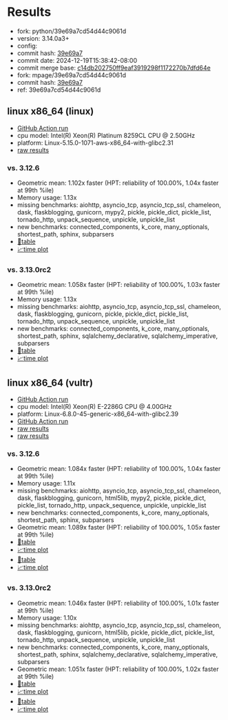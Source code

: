 # Results

- fork: python/39e69a7cd54d44c9061d
- version: 3.14.0a3+
- config: 
- commit hash: [39e69a7](https://github.com/python/cpython/commit/39e69a7)
- commit date: 2024-12-19T15:38:42-08:00
- commit merge base: [c14db202750ff9eaf3919298f1172270b7dfd64e](https://github.com/python/cpython/commit/c14db202750ff9eaf3919298f1172270b7dfd64e)
- fork: mpage/39e69a7cd54d44c9061d
- commit hash: [39e69a7](https://github.com/mpage/cpython/commit/39e69a7)
- ref: 39e69a7cd54d44c9061d

## linux x86_64 (linux)

- [GitHub Action run](https://github.com/facebookexperimental/free-threading-benchmarking/actions/runs/12423087893)
- cpu model: Intel(R) Xeon(R) Platinum 8259CL CPU @ 2.50GHz
- platform: Linux-5.15.0-1071-aws-x86_64-with-glibc2.31
- [raw results](bm-20241219-linux-x86_64-python-39e69a7cd54d44c9061d-3.14.0a3%2B-39e69a7.json)

### vs. 3.12.6

- Geometric mean: 1.102x faster (HPT: reliability of 100.00%, 1.04x faster at 99th %ile)
- Memory usage: 1.13x
- missing benchmarks: aiohttp, asyncio_tcp, asyncio_tcp_ssl, chameleon, dask, flaskblogging, gunicorn, mypy2, pickle, pickle_dict, pickle_list, tornado_http, unpack_sequence, unpickle, unpickle_list
- new benchmarks: connected_components, k_core, many_optionals, shortest_path, sphinx, subparsers
- [📄table](bm-20241219-linux-x86_64-python-39e69a7cd54d44c9061d-3.14.0a3%2B-39e69a7-vs-3.12.6.md)
- [📈time plot](bm-20241219-linux-x86_64-python-39e69a7cd54d44c9061d-3.14.0a3%2B-39e69a7-vs-3.12.6.svg)

### vs. 3.13.0rc2

- Geometric mean: 1.058x faster (HPT: reliability of 100.00%, 1.03x faster at 99th %ile)
- Memory usage: 1.13x
- missing benchmarks: aiohttp, asyncio_tcp, asyncio_tcp_ssl, chameleon, dask, flaskblogging, gunicorn, pickle, pickle_dict, pickle_list, tornado_http, unpack_sequence, unpickle, unpickle_list
- new benchmarks: connected_components, k_core, many_optionals, shortest_path, sphinx, sqlalchemy_declarative, sqlalchemy_imperative, subparsers
- [📄table](bm-20241219-linux-x86_64-python-39e69a7cd54d44c9061d-3.14.0a3%2B-39e69a7-vs-3.13.0rc2.md)
- [📈time plot](bm-20241219-linux-x86_64-python-39e69a7cd54d44c9061d-3.14.0a3%2B-39e69a7-vs-3.13.0rc2.svg)

## linux x86_64 (vultr)

- [GitHub Action run](https://github.com/facebookexperimental/free-threading-benchmarking/actions/runs/12423087893)
- cpu model: Intel(R) Xeon(R) E-2286G CPU @ 4.00GHz
- platform: Linux-6.8.0-45-generic-x86_64-with-glibc2.39
- [GitHub Action run](https://github.com/facebookexperimental/free-threading-benchmarking/actions/runs/12442248008)
- [raw results](bm-20241219-vultr-x86_64-mpage-39e69a7cd54d44c9061d-3.14.0a3%2B-39e69a7.json)
- [raw results](bm-20241219-vultr-x86_64-python-39e69a7cd54d44c9061d-3.14.0a3%2B-39e69a7.json)

### vs. 3.12.6

- Geometric mean: 1.084x faster (HPT: reliability of 100.00%, 1.04x faster at 99th %ile)
- Memory usage: 1.11x
- missing benchmarks: aiohttp, asyncio_tcp, asyncio_tcp_ssl, chameleon, dask, flaskblogging, gunicorn, html5lib, mypy2, pickle, pickle_dict, pickle_list, tornado_http, unpack_sequence, unpickle, unpickle_list
- new benchmarks: connected_components, k_core, many_optionals, shortest_path, sphinx, subparsers
- Geometric mean: 1.089x faster (HPT: reliability of 100.00%, 1.05x faster at 99th %ile)
- [📄table](bm-20241219-vultr-x86_64-mpage-39e69a7cd54d44c9061d-3.14.0a3%2B-39e69a7-vs-3.12.6.md)
- [📈time plot](bm-20241219-vultr-x86_64-mpage-39e69a7cd54d44c9061d-3.14.0a3%2B-39e69a7-vs-3.12.6.svg)
- [📄table](bm-20241219-vultr-x86_64-python-39e69a7cd54d44c9061d-3.14.0a3%2B-39e69a7-vs-3.12.6.md)
- [📈time plot](bm-20241219-vultr-x86_64-python-39e69a7cd54d44c9061d-3.14.0a3%2B-39e69a7-vs-3.12.6.svg)

### vs. 3.13.0rc2

- Geometric mean: 1.046x faster (HPT: reliability of 100.00%, 1.01x faster at 99th %ile)
- Memory usage: 1.10x
- missing benchmarks: aiohttp, asyncio_tcp, asyncio_tcp_ssl, chameleon, dask, flaskblogging, gunicorn, html5lib, pickle, pickle_dict, pickle_list, tornado_http, unpack_sequence, unpickle, unpickle_list
- new benchmarks: connected_components, k_core, many_optionals, shortest_path, sphinx, sqlalchemy_declarative, sqlalchemy_imperative, subparsers
- Geometric mean: 1.051x faster (HPT: reliability of 100.00%, 1.02x faster at 99th %ile)
- [📄table](bm-20241219-vultr-x86_64-mpage-39e69a7cd54d44c9061d-3.14.0a3%2B-39e69a7-vs-3.13.0rc2.md)
- [📈time plot](bm-20241219-vultr-x86_64-mpage-39e69a7cd54d44c9061d-3.14.0a3%2B-39e69a7-vs-3.13.0rc2.svg)
- [📄table](bm-20241219-vultr-x86_64-python-39e69a7cd54d44c9061d-3.14.0a3%2B-39e69a7-vs-3.13.0rc2.md)
- [📈time plot](bm-20241219-vultr-x86_64-python-39e69a7cd54d44c9061d-3.14.0a3%2B-39e69a7-vs-3.13.0rc2.svg)

